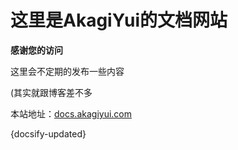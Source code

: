 # 这里是AkagiYui的文档网站

**感谢您的访问**

这里会不定期的发布一些内容

(其实就跟博客差不多

本站地址：[docs.akagiyui.com](https://docs.akagiyui.com)

{docsify-updated}
